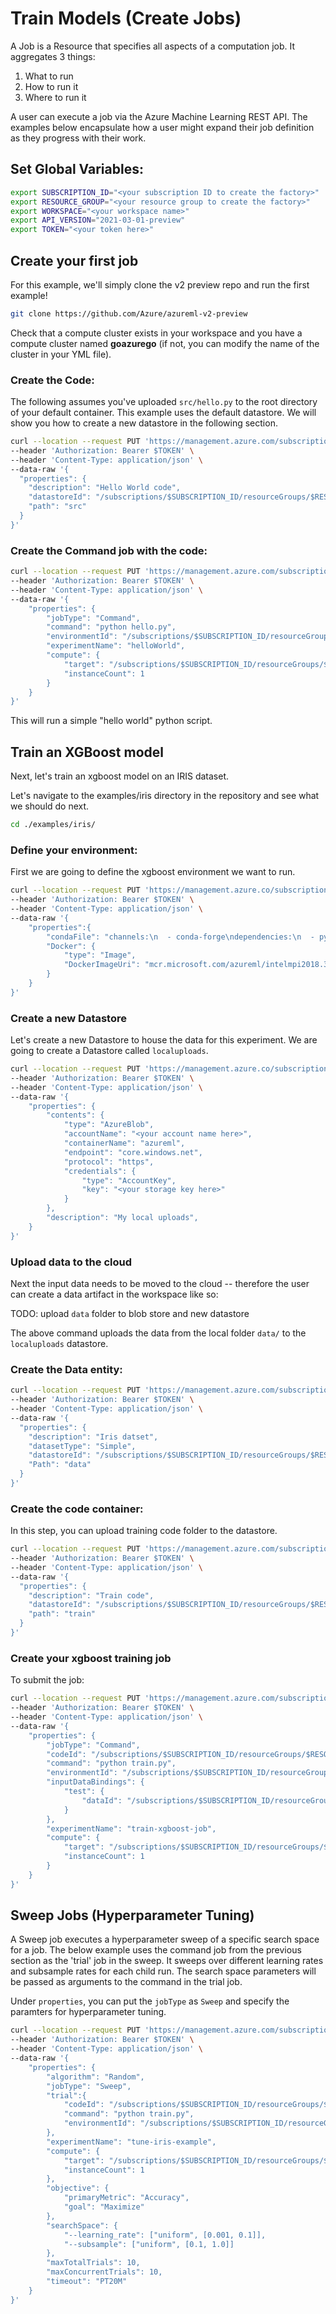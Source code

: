 # Train Models (Create Jobs)

A Job is a Resource that specifies all aspects of a computation job. It aggregates 3 things:

1. What to run
2. How to run it
3. Where to run it

A user can execute a job via the Azure Machine Learning REST API. The examples below encapsulate how a user might expand their job definition as they progress with their work.

## Set Global Variables:

```bash
export SUBSCRIPTION_ID="<your subscription ID to create the factory>"
export RESOURCE_GROUP="<your resource group to create the factory>"
export WORKSPACE="<your workspace name>"
export API_VERSION="2021-03-01-preview"
export TOKEN="<your token here>"
```

## Create your first job

For this example, we'll simply clone the v2 preview repo and run the first example!

```bash
git clone https://github.com/Azure/azureml-v2-preview
```

Check that a compute cluster exists in your workspace and you have a compute cluster named **goazurego** (if not, you can modify the name of the cluster in your YML file).

### Create the Code:

The following assumes you've uploaded `src/hello.py` to the root directory of your default container. This example uses the default datastore. We will show you how to create a new datastore in the following section. 

```bash
curl --location --request PUT 'https://management.azure.com/subscriptions/$SUBSCRIPTION_ID/resourceGroups/$RESOURCE_GROUP/providers/Microsoft.MachineLearningServices/workspaces/$WORKSPACE/codes/hello/versions/1?api-version=$API_VERSION' \
--header 'Authorization: Bearer $TOKEN' \
--header 'Content-Type: application/json' \
--data-raw '{
  "properties": {
    "description": "Hello World code",
    "datastoreId": "/subscriptions/$SUBSCRIPTION_ID/resourceGroups/$RESOURCE_GROUP/providers/Microsoft.MachineLearningServices/workspaces/$WORKSPACE/datastores/workspaceblobstore",
    "path": "src"
  }
}'
```

### Create the Command job with the code:

```bash
curl --location --request PUT 'https://management.azure.com/subscriptions/$SUBSCRIPTION_ID/resourceGroups/$RESOURCE_GROUP/providers/Microsoft.MachineLearningServices/workspaces/$WORKSPACE/jobs/helloWorld?api-version=$API_VERSION' \
--header 'Authorization: Bearer $TOKEN' \
--header 'Content-Type: application/json' \
--data-raw '{
    "properties": {
        "jobType": "Command",
        "command": "python hello.py",
        "environmentId": "/subscriptions/$SUBSCRIPTION_ID/resourceGroups/$RESOURCE_GROUP/providers/Microsoft.MachineLearningServices/workspaces/$WORKSPACE/environments/AzureML-Tutorial/versions/1",
        "experimentName": "helloWorld",
        "compute": {
            "target": "/subscriptions/$SUBSCRIPTION_ID/resourceGroups/$RESOURCE_GROUP/providers/Microsoft.MachineLearningServices/workspaces/$WORKSPACE/computes/goazurego",
            "instanceCount": 1
        }
    }
}'
```

This will run a simple "hello world" python script.


## Train an XGBoost model

Next, let's train an xgboost model on an IRIS dataset.

Let's navigate to the examples/iris directory in the repository and see what we should do next.

```bash
cd ./examples/iris/
```
    
### Define your environment:

First we are going to define the xgboost environment we want to run.

```bash
curl --location --request PUT 'https://management.azure.co/subscriptions/$SUBSCRIPTION_ID/resourceGroups/$RESOURCE_GROUP/providers/Microsoft.MachineLearningServices/workspaces/$WORKSPACE/environments/xgboost-environment/versions/1?api-version=$API_VERSION' \
--header 'Authorization: Bearer $TOKEN' \
--header 'Content-Type: application/json' \
--data-raw '{
    "properties":{
        "condaFile": "channels:\n  - conda-forge\ndependencies:\n  - python=3.6.1\n  - numpy\n  - pip\n  - pip:\n    - nbgitpuller\n    - sphinx-gallery\n    - pandas\n    - matplotlib\n    - xgboost\n    - scikit-learn\n    - azureml-mlflow",
        "Docker": {
            "type": "Image",
            "DockerImageUri": "mcr.microsoft.com/azureml/intelmpi2018.3-ubuntu16.04:20210301.v1"
        }
    }
}'
```

### Create a new Datastore
Let's create a new Datastore to house the data for this experiment. We are going to create a Datastore called `localuploads`.

```bash
curl --location --request PUT 'https://management.azure.co/subscriptions/$SUBSCRIPTION_ID/resourceGroups/$RESOURCE_GROUP/providers/Microsoft.MachineLearningServices/workspaces/$WORKSPACE/datastores/localuploads?api-version=$API_VERSION' \
--header 'Authorization: Bearer $TOKEN' \
--header 'Content-Type: application/json' \
--data-raw '{
    "properties": {
        "contents": {
            "type": "AzureBlob",
            "accountName": "<your account name here>",
            "containerName": "azureml",
            "endpoint": "core.windows.net",
            "protocol": "https",
            "credentials": {
                "type": "AccountKey",
                "key": "<your storage key here>"
            }
        },
        "description": "My local uploads",
    }
}'
```

### Upload data to the cloud

Next the input data needs to be moved to the cloud -- therefore the user can create a data artifact in the workspace like so:

TODO: upload `data` folder to blob store and new datastore

The above command uploads the data from the local folder `data/` to the `localuploads` datastore.

### Create the Data entity:

```bash
curl --location --request PUT 'https://management.azure.com/subscriptions/$SUBSCRIPTION_ID/resourceGroups/$RESOURCE_GROUP/providers/Microsoft.MachineLearningServices/workspaces/$WORKSPACE/data/irisdata/versions/1?api-version=$API_VERSION' \
--header 'Authorization: Bearer $TOKEN' \
--header 'Content-Type: application/json' \
--data-raw '{
  "properties": {
    "description": "Iris datset",
    "datasetType": "Simple",
    "datastoreId": "/subscriptions/$SUBSCRIPTION_ID/resourceGroups/$RESOURCE_GROUP/providers/Microsoft.MachineLearningServices/workspaces/$WORKSPACE/datastores/localuploads",
    "Path": "data"
  }
}'
```

### Create the code container:

In this step, you can upload training code folder to the datastore. 

```bash
curl --location --request PUT 'https://management.azure.com/subscriptions/$SUBSCRIPTION_ID/resourceGroups/$RESOURCE_GROUP/providers/Microsoft.MachineLearningServices/workspaces/$WORKSPACE/codes/train-xgboost/versions/1?api-version=$API_VERSION' \
--header 'Authorization: Bearer $TOKEN' \
--header 'Content-Type: application/json' \
--data-raw '{
  "properties": {
    "description": "Train code",
    "datastoreId": "/subscriptions/$SUBSCRIPTION_ID/resourceGroups/$RESOURCE_GROUP/providers/Microsoft.MachineLearningServices/workspaces/$WORKSPACE/datastores/workspaceblobstore",
    "path": "train"
  }
}'
```
### Create your xgboost training job
   
To submit the job:

```bash
curl --location --request PUT 'https://management.azure.com/subscriptions/$SUBSCRIPTION_ID/resourceGroups/$RESOURCE_GROUP/providers/Microsoft.MachineLearningServices/workspaces/$WORKSPACE/jobs/xgboost?api-version=$API_VERSION' \
--header 'Authorization: Bearer $TOKEN' \
--header 'Content-Type: application/json' \
--data-raw '{
    "properties": {
        "jobType": "Command",
        "codeId": "/subscriptions/$SUBSCRIPTION_ID/resourceGroups/$RESOURCE_GROUP/providers/Microsoft.MachineLearningServices/workspaces/$WORKSPACE/codes/train-xgboost/versions/1",
        "command": "python train.py",
        "environmentId": "/subscriptions/$SUBSCRIPTION_ID/resourceGroups/$RESOURCE_GROUP/providers/Microsoft.MachineLearningServices/workspaces/$WORKSPACE/environments/xgboost-environment/versions/1",
        "inputDataBindings": {
            "test": {
                "dataId": "/subscriptions/$SUBSCRIPTION_ID/resourceGroups/$RESOURCE_GROUP/providers/Microsoft.MachineLearningServices/workspaces/$WORKSPACE/data/irisdata/versions/1"
            }
        },
        "experimentName": "train-xgboost-job",
        "compute": {
            "target": "/subscriptions/$SUBSCRIPTION_ID/resourceGroups/$RESOURCE_GROUP/providers/Microsoft.MachineLearningServices/workspaces/$WORKSPACE/computes/goazurego",
            "instanceCount": 1
        }
    }
}'
```
  
## Sweep Jobs (Hyperparameter Tuning)

A Sweep job executes a hyperparameter sweep of a specific search space for a job. The below example uses the command job from the previous section as the 'trial' job in the sweep. It sweeps over different learning rates and subsample rates for each child run. The search space parameters will be passed as arguments to the command in the trial job.

Under `properties`, you can put the `jobType` as `Sweep` and specify the paramters for hyperparameter tuning. 

```bash
curl --location --request PUT 'https://management.azure.com/subscriptions/$SUBSCRIPTION_ID/resourceGroups/$RESOURCE_GROUP/providers/Microsoft.MachineLearningServices/workspaces/$WORKSPACE/jobs/xgboost-sweep?api-version=$API_VERSION' \
--header 'Authorization: Bearer $TOKEN' \
--header 'Content-Type: application/json' \
--data-raw '{
    "properties": {
        "algorithm": "Random",
        "jobType": "Sweep",
        "trial":{
            "codeId": "/subscriptions/$SUBSCRIPTION_ID/resourceGroups/$RESOURCE_GROUP/providers/Microsoft.MachineLearningServices/workspaces/$WORKSPACE/codes/train-xgboost/versions/1",
            "command": "python train.py",
            "environmentId": "/subscriptions/$SUBSCRIPTION_ID/resourceGroups/$RESOURCE_GROUP/providers/Microsoft.MachineLearningServices/workspaces/$WORKSPACE/environments/xgboost-environment/versions/1"
        },
        "experimentName": "tune-iris-example",
        "compute": {
            "target": "/subscriptions/$SUBSCRIPTION_ID/resourceGroups/$RESOURCE_GROUP/providers/Microsoft.MachineLearningServices/workspaces/$WORKSPACE/computes/goazurego",
            "instanceCount": 1
        },
        "objective": {
            "primaryMetric": "Accuracy",
            "goal": "Maximize"
        },
        "searchSpace": {
            "--learning_rate": ["uniform", [0.001, 0.1]],
            "--subsample": ["uniform", [0.1, 1.0]]
        },
        "maxTotalTrials": 10,
        "maxConcurrentTrials": 10,
        "timeout": "PT20M"
    }
}'
```
